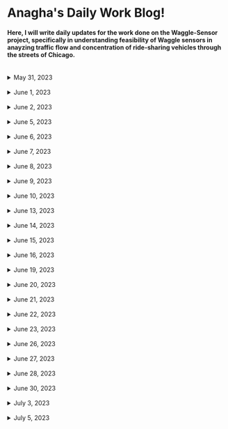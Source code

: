 # Anagha's Daily Work Blog!

#### Here, I will write daily updates for the work done on the Waggle-Sensor project, specifically in understanding feasibility of Waggle sensors in anayzing traffic flow and concentration of ride-sharing vehicles through the streets of Chicago.

<br/>

<details>
<summary> May 31, 2023 </summary>

### May 31, 2023
  
  **Goal:**  Modify image in Python by overlaying Uber (or Lyft) sticker on front car windshield
  
  Worked on image augmentation using OpenCV and Python Imaging Library (PIL):
    
  * Downloaded generic car image and Uber sticker logo from Google
  * Resized Uber sticker through cv2 `resize`
  * Used mouse-click function to identify exact location/coordinate points of Uber sticker location
  * Used cv2, PIL, and Numpy image functions to overlay uber sticker on car, specifically through `warpPerspective` function
  
Other:
  * Gained access to Sage Data Client API Github Repo (contains Waggle sensor street images)
  * Gained authorization credentials for the Sage Continuum Portal (used to download sensor node images from a given timespan, date, location, and plugin)
  
</details>


<br/>


<details>
<summary> June 1, 2023 </summary>

### June 1, 2023
  
  **Goal:**  Download images from `Plugin-Image-Sampler` filter from Waggle nodes in center of Chicago using Sage Continuum Portal and divide all images into equal quadrants for image augmentation
  
  Worked on retrieving and downloading Waggle node images in Chicago from portal for a specific date and sensor:
    
  * Developed `urls.txt` file to retrieve image links from node W026 from Sage Data API, and output the links to a python file to download onto system, with the help of Sean and Yufeng
  * Worked on dividing one image into 4 quadrants using numpy arrays through center x, y, width, and height values, along with cv2 functions
  * Parsed through 20, May 31 images from node W026 using Global python module to divide each image in folder into 4 equal quadrants
  * Wrote each image quadrant into separate file, compiled all quadrants into additional folder
  
Other:
  * First team research meeting today! 
  * Still waiting on ANL login information to access worktation desktop and accounts

</details>


<br/>


<details>
<summary> June 2, 2023 </summary>

### June 2, 2023
  
  **Goal:**  Use quadrant images from `Plugin-Image-Sampler` filter from Waggle nodes and add Uber Stickers to each quadrant (if a car is present)
  
  Worked on writing several functions to read and traverse through one set of quadrant images, add stickers to each car present, and save new image:
    
  * Used OpenCV `imshow` and glob library to read in image and first divide into quadrants
  * Wrote a `setSticker` function to overlay sticker on a chosen section of the image (specifically on the back or front of a car)
  * Parsed through each of the 4 quadrants and called function to overlay sticker on cars if possible (key pressed to skip or move onto next image)
  * Saved each augmented image into the same original file
  
Other:
  * Received ANL login - created Github SSH key and LCRC account to gain access to Waggle Project

</details>


<br/>


<details>
<summary> June 5, 2023 </summary>

### June 5, 2023
  
  **Goal:**  Augment all node images in folder and include randomization feature - traverse through every image (from chosen timespan & node) and add random rideshare logo/sticker on coordinates of choice
  
  Worked on writing several functions to read and traverse through an entire folder of node images, divide them into quadrants, add random sticker in chosen location, and save new image:
    
  * Used OpenCV `imshow` and glob library to read in each image and divide into quadrants
  * Wrote `random_sticker` function to choose random rideshare-vehicle sticker from given folder (from Uber + Lyft)
  * Wrote a `setSticker` function to overlay random sticker on a chosen section of the image (specifically on the back or front of a car)
  * Parsed through each of the 4 quadrants of every image, and call function to overlay sticker on cars if possible (key pressed to skip or move onto next image)
  * Saved each augmented image into the same original file
  
Other:
  * Set up workstation computer, downloaded necessary files/applications and started coding!
  * Committed updated python notebook to GitHub Image_Augmentation folder
  * Downloaded images from node W07B `image-sampler` plugin for the entire month of May (~800 images downloaded) - inspired by Python script + file from Sean

</details>


<br/>


<details>
<summary> June 6, 2023 </summary>

### June 6, 2023
  
  **Goal:**  Start creating training dataset using Node W07B May 1-31, 2023 images.
  
  Add ridesharing vehicle stickers onto images from Node W07B in the Month of May:
    
  * Used image augmentation functions (from RideSharingAddition notebook) to augment more than **960** images 
  * Saved each augmented image into new quadrant file
  
Other:
  * The YoloV7 object identification machine learning framework will be used to create the machine learning ridesharing vehicle model
  * End goal is to finish training, validating, and testing ML model by end of June for Waggle nodes deployed at O'Hare Airport

</details>


<br/>


<details>
<summary> June 7, 2023 </summary>

### June 7, 2023
  
  **Goal:**  Work on training dataset using Node W026 and W02C May 1-31, 2023 images.
  
  Add ridesharing vehicle stickers onto images from Node W026 and W02C in the Month of May:
    
  * Used image augmentation functions (from RideSharingAddition notebook) to augment more than **2000** images (1200 from W026 and 800 from W02C) 
  * Saved each augmented image into new quadrant file
  
Other:
  * Starting to learn about YoloV7 object identification framework + bounding boxes needed to identify stickers on top of cars
  * May need to run model on Google Colab depending on computer GPU capabilities

</details>


<br/>


<details>
<summary> June 8, 2023 </summary>

### June 8, 2023
  
  **Goal:** Start learning (follow/read tutorials, etc.) about YoloV7 object identification ML framework
  
 Start creating Bounding Boxes for sample (30-image) dataset using YoloLabels and train and test data on Google Colab
    
  * Read several tutorials + documentation on YoloV7, its used cases, and basic code blocks on training and testing a custom dataset
  * Set up YoloLabel software to add bounding boxes around the ridesharing stickers - labelled small sample dataset for practice
  * Installed YoloV7 packages, divided sample dataset into training, validation, and testing folders (along with image annotations .txt files)
  * Using Google Colab: trained & tested model - very poor performance but main purpose was to get accustomed to YoloV7 framework
  
Other:
  * Group Research Meeting: May need to add bounding boxes around individual ridesharing stickers or around cars - see which produces optimal results
  * Make sure to use a key metric (i.e. identifying correct number of ridesharing vehicles in picture) to compare different versions of ML model -> seeing which method of bounding boxes produces a number closer to the correct key metric - thanks to Sean for this suggestion
  * Additional thoughts: Can try to use ViLT model proposed by HuggingFace to see its performance - no supervision or previous labeling required (idea proposed by Sean)

</details>


<br/>


<details>
<summary> June 9, 2023 </summary>

### June 9, 2023
  
  **Goal:** Start annotating data using YoloLabel platform
  
 Start creating Bounding Boxes around ridesharing sticker images for each node's data
    
  * Read several tutorials + installation guides on YoloLabel, and the proper method to annotate data (bounding box should only enclose object, and no more)
  * Set up YoloLabel software to add bounding boxes around the ridesharing stickers
  * Started adding bounding boxes for Nodes W07B - currently adding bounding boxes around specific ridesharing stickers (and not the entire car) - may have to test accuracy of model against key metric (# of ridesharing vehicles in image) to test performance
  
Other:
  * Played around with ViLT model by HuggingFace (followed basic tutorial and asked question on pre-trained model - poor performance, but will have to look into it more later!)

</details>


<br/>


<details>
<summary> June 10, 2023 </summary>

### June 10, 2023
  
  **Goal:** Finish annotating data with YoloLabel platform and randomly divide data for model training, validation, and testing
  
 Finish creating Boundary Boxes for all nodes, divided data for each node into folders
    
  * Finished creating boundary boxes for Nodes W02C and W026 - added boxes around specific ridesharing stickers in images - total ~2960 labelled images + text annotation files
  * Wrote Python script (`divide_data.ipynb`) to randomly divide original images + corresponding labelled text files into 3 folders (train, val, test) using Python's `random`, `glob`, and `shutil` libraries
  
Other:
  * Finished 3 required trainings

</details>



<br/>


<details>
<summary> June 13, 2023 </summary>

### June 13, 2023
  
  **Goal:** Start creating YoloV7 model trained on custom rideshare vehicle data
  
 Uploaded data + Yolov7 folder to Google drive, created python script to train model
    
  * Upload divided data into Google Drive
  * Used basic Yolov7 tutorial to train model on custom data (75 epochs - took about 5-6 hrs), used custom `weight.py`
  * Tested model with 15% confidence level on test images - classified 0 images as rideshare vehicles :'(
  * Read guides explaining how to train model with transfer learning approach, next goal is to use pretrained model and train with additional custom data for higher accuracy
  
Other:
  * Finished 2 required trainings

</details>


<br/>


<details>
<summary> June 14, 2023 </summary>

### June 14, 2023
  
  **Goal:** Create transfer-learned model using PyTorch pretrained weights + CNN
  
 Uploaded node data, used transfer-learning approach to improve accuracy of rideshare sticker recognition, analyzed loss-charts + accuracy, tested model with images
    
  * Upload W07B randomly divided data into Google Drive (saved into 3 folders, each with 2 class - Normal and Rideshare)
  * Used Pytorch convolutional neural network model and pretrained weights (`IMAGENET1K_V1`) to reset and train last layer of model with custom data (approx. 2000 images)
  * Final accuracy of 91.0526%, trained twice with 25 epochs each (cnn model also finetuned with custom data)
  * Created epochs vs. training loss chart - training loss decreased from 0.6976 to 0.3578 throughout first 25 epochs
  
Other:
  * Finished several required trainings

</details>



<br/>



<details>
<summary> June 15, 2023 </summary>

### June 15, 2023
  
  **Goal:** Create new training transfer-learned model with `ResNet18` pretrained weights for **entire** Chicago dataset
  
 Created training transfer learned model and developed Validation and Training Accuracy and Loss Charts
    
  * Randomly divided nodes W07B, W026, and W02C data into training and validation folders
  * Uploaded node W07B, W026, and W02C folders (zip files) to Colab - changed python script to account for entire dataset
  * Trained transfer-learned model with `Resnet18 IMAGENET1K_V1` preweights - 2 stages
    * Stage 1: Loading pretrained model, optimizing all parameters with custom data - finetuning Convolutional Neural network
    * Stage 2: Loading pretrained model, optimizing only final few layers with custom data
  * Made updates to training python script and included epoch accuracy and loss data feature to store data values
  * Created training + validation loss and accuracy stage 1 charts (see `Plots` folder)
  
Other:
  * Finished 2 required trainings

</details>



<br/>



<details>
<summary> June 16, 2023 </summary>

### June 16, 2023
  
  **Goal:** Create new training transfer-learned model with `ResNet50 IMAGENET1K_V2`  pretrained weights for **entire** Chicago dataset
  
 Created ResNet50 transfer learned model and developed Validation and Training Accuracy and Loss Charts
    
  * Does ResNet50 Model perform better than ResNet18?
    * ResNet50: Bottleneck Residual Building Block = faster training, higher accuracy, updated model with more training data
  * Final accuracy of `0.936968` for Stage 1 (optimizing all model parameters)   
  * Created training + validation loss and accuracy stage 1 charts (see `Plots` folder, image 2)
  
Other:
  * Finished 3 required trainings (only 5 left!)
  * GPU in Colab ran out :(

</details>



<br/>



<details>
<summary> June 19, 2023 </summary>

### June 19, 2023
  
  **Goal:** Create new ml model using finetuning approach with YoloV7 pretrained model
  
 Finetuned Yolov7 model (previously trained on COCO dataset)
    
  * Uploaded all images into alternative drive account (to access additional GPU without waiting
  * Created new image recognition model using pretrained YoloV7 model, and finetuning/custom training final layers with custom dataset
    * 100 epochs (`results.txt` file generated after) 
  * Created extra testing dataset using W07A node images
  
Other:
  * Finished all required trainings (only SEC160 left)
  * GPU in Colab ran out :(

</details>



<br/>



<details>
<summary> June 20, 2023 </summary>

### June 20, 2023
  
  **Goal:** Create new ML model using finetuning approach with YoloV7 pretrained model
  
 Finetuned using training stages + create new **YoloV8** model
    
  * Previous model not able to finish training due to GPU limits (only trained about 40 epochs)
  * New approach: Train model in stages of 10 epochs at once
    * Used pre-trained COCO dataset Yolov7 weight for stage1, for additional stages use previous 10 epoch `best.pt` weight generated from model
  * Only 4 stages (total 40 epochs) ran before GPU allocated in Colab ran out
  * Generated new YoloV8 model trained on custom data using 30 epochs (may need to train for longer) and with `yolov8n.pt` weights
    * Precision: `0.804`, Recall: `0.803 ` 
    * See `Plots` and `Yolov8_Model` file for precision-recall chart and test predictions
  * YoloV8 model detects stickers in large image quadrants (not able to detect rideshare stickers given full image)
  
Other:
  * Yolov8 custom-trained model may be a promising approach, as Recall & Precision values are ~80% and predictions are much better than YoloV7 with just 30 epochs!!
  * Talked to Sean about Jupyter offerings in ALCF without GPU restrictions


</details>



<br/>



<details>
<summary> June 21, 2023 </summary>

### June 21, 2023
  
  **Goal:** Train YolOV8 model, create new rideshare dataset with noise + darker stickers
  
 Trained YoloV8 model using 2 training stages, created new pipeline for noisy images
    
  * First stage: Trained pretrained YoloV8 model using `yolov8n.pt` weights for 30 epochs
    * Precision: `0.804`, Recall: `0.803`  
  * Second stage: Custom trained YoloV8 model using `best.pt` weights for 30 additional eopchs
    * Precision: `0.834`, Recall: `0.787`
  * Tried training for third stage - precision and recall declined (rejected) 
  * Altered image_augmentation pipeline to include addition of random noise (from s&p, salt, pepper, speckle, gaussian) and increased rideshare sticker darkness
    * Performed major bug fix that previously prevented certain images from being altered/overlayed with stickers due to numpy array issues
    * See `Adding_noise.ipynb` in Image Augmentation folder 
  * Started creating new augmented dataset using May and June data from node `W07A`
    * Target: 1000 rideshare images with an additional 100-150 background  
   
Other:
  * Target 100 epochs or 3-4 training stages of 30 epochs each once GPU access from ALCF is provided


</details>



<br/>



<details>
<summary> June 22, 2023 </summary>

### June 22, 2023
  
  **Goal:** Finish creating new rideshare dataset with noise + darker stickers
  
 Downloaded Node W07A images and augmented 1000 images with rideshare stickers
    
  * Downloaded W07A node images from May and June from Sage portal  
  * Used noise pipeline (see `Adding_Noise.ipynb` for updated functions on adding random noise to pictures + darker versions of stickders
    * Augmented 1200 images for new training dataset on YoloV8 
   
Other:
  * 3rd Research Meeting! Suggestions on looking at YoloV8 # of layers for more accuracy?


</details>



<br/>



<details>
<summary> June 23, 2023 </summary>

### June 23, 2023
  
  **Goal:** Create bounding boxes for training dataset
  
 Create bounding boxes for 800 images
    
  * Drew bounding boxes around rideshare stickers for 800 images using YoloLabel!
  * Target: create new training dataset + annotations, and upload to Google drive by Monday 
   
Other:


</details>



<br/>



<details>
<summary> June 26, 2023 </summary>

### June 26, 2023
  
  **Goal:** Create a new YoloV8 model with better precision & recall
  
 Trained new YoloV8 model for training with new, augmented dataset (with noise/darkened images)
    
  * Created new model using pretrained COCO dataset `yolov8n.pt` weights
    * Trained model for 170 epochs (implementing early stop mechanism of 50 epochs)
  * Validation precision `0.837` and recall `0.805` were higher than previous (2 stage) model with precision `0.834` and recall `0.787` 
  * Will use this model when training with augmented dataset
  * Also looked at possible traffic videos to use to test model prediction?
    * Ask about rideshare vehicle video to test model (may have to use openCV to overlay rideshare stickers on regular traffic video) 
   
Other:
  * Attended Bob's Writing A Research Report workshop!
    * Discussed over important parts of a research report and examples of sample introductions, abstracts, and results

</details>



<br/>



<details>
<summary> June 27, 2023 </summary>

### June 27, 2023
  
  **Goal:** Train previous YoloV8 model with noise + darkened images dataset, start hyperparameter finetuning
  
 Completed preparing noise_dataset, trained model with newly updated data
    
  * Finished bounding boxes for noise_dataset, randomly divided images into training, validation, and testing folders
  * Trained YoloV8 model with new data, using `best.pt` weights from most accurate model
    * Evaluated model on testing data that did not contain noise images
    * Precision `0.871` and recall `0.821` were higher than previous model (which was not trained with noise images) precision `0.837` and recall `0.805`
    * Updated model had mAP @ 95% of 0.451
  * Started researching methods on how to update model (using hyperparameter finetuning, and bayesian optimization)
    * Trained model with a batch size of 32 and 64, but made no signficant difference on training accuracy
  * Looked at YoloNAS Object Detection Foundational Model (which outperforms YoloV8) and is particularly uselfuly for smaller object detection
    * Goal for tomorrow: create new YoloNAS model with data   
   
Other:
  * GPU ran out for both accounts :( hoping to get ALCF GPU access soon!

</details>
</details>



<br/>



<details>
<summary> June 28, 2023 </summary>

### June 28, 2023
  
  **Goal:** Finetune YoloV8 hyperparameters, test other Yolo models
  
 Changed epochs & batchsize for YoloV8, starting creating new YoloNAS model
    
  * To increase mAP @ 95% (and recall/precision), changed batch size to 64 and 128 (for training and validation)
    * Updated model precision and validation only increased by less than 0.05
  * May have to train model for 100-200 epochs (after GPU allocated)
  * Coded new Yolo-NAS M model using predefined/pretrained COCO weights, and finetuned on custom data, trained for 50 epochs
    * Very high recall (but low precision)
    * Recall@0.50 = `0.9688`, but Recall@0.50:0.95 = `0.5367`, which is much higher than YolOV8
  * May have to run model for higher number of epochs with different batch sizes (or try Yolo_NAS L)
   
</details>
</details>



<br/>



<details>
<summary> June 30, 2023 </summary>

### June 30, 2023
  
  **Goal:** Train new Yolo_NAS L model
  
 Trained new Yolo_NAS L (instead of Yolo_NAS M) model on custom data
    
  * Larger Yolo_NAS version was finetuned on custom data and trained for 25 epochs (may have to train for 50 later on)
    * Very low precision, but high recall (Recall@0.50 = `0.9922` and Map@0.50 = `0.9413`) for training stage
  * Model was able to detect Uber/TNP stickers on cars that no previous models were able to identify (even for vehicles with 2/3 stickers)
  * Yolo_NAS L had a much higher performance with less training (# of epochs) than both YoloV8 and YOLO_NAS M
  * Goal for Monday: finetune hyperparameters for Yolo_NAS L latest model to increase precision and f1 score at higher confidence levels

</details>



<br/>



<details>
<summary> July 3, 2023 </summary>

### July 3, 2023
  
  **Goal:** Started on Sage NSF Video
  
 Started working on introduction clips for Sage NSF Video
    
  * Used Adobe Premiero Pro to edit and download Argonne video clips and create introduction video
  * Will record intern spotlights and staff panel by next week.

</details>



<br/>



<details>
<summary> July 5, 2023 </summary>

### July 5, 2023
  
  **Goal:** Trained Yolo-NAS L model with noise dataset
  
 Used previous Yolo_NAS_L model weights and finetuned with noise dataset
    
  * Used previous Yolo_NAS_L model weights (customed trained with rideshare vehicle dataset)
  * Trained for 25 epochs with noise dataset from Chicago nodes (and augmented darkened rideshare stickers)
  * F1 score a bit lower than previous Yolo_NAS_L model (trained with clear images), but will test on clear images and expect a higher overall accuracy
  * Problems with CPU/GPU weights (may have to convert images using torch transformations before using them for evaluation)

</details>



